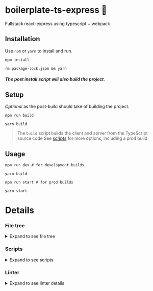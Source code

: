 
# boilerplate-ts-express 🚀

Fullstack react-express using typescript + webpack

## Installation

Use `npm` or `yarn` to install and run.

```shell
npm install
```
```shell
rm package-lock.json && yarn
```
#### *The post install script will also build the project.*


## Setup
*Optional* as the post-build should take of building the project.

```shell
npm run build 
```
```shell
yarn build
```
> The `build` script builds the client and server from the TypeScript source code
See [scripts](#scripts) for more options, including a prod build.

## Usage

```shell
npm run dev # for development builds
```
```shell
yarn build
```
```shell
npm run start # for prod builds 
```
```shell
yarn start
```

# Details

### File tree

<details>
<summary>Expand to see file tree</summary>
<p>

```
boilerplate-ts-express/
├── src/
│   ├── client/
│   │   ├── actions/
│   │   │   └── index.ts
│   │   ├── api/
│   │   │   └── client.ts
│   │   ├── components/
│   │   │   ├── AddWord.tsx
│   │   │   ├── App.tsx
│   │   │   ├── Price.tsx
│   │   │   ├── Word.tsx
│   │   │   └── Words.tsx
│   │   ├── reducers/
│   │   │   ├── index.ts
│   │   │   └── words.ts
│   │   ├── index.tsx
│   │   └── tsconfig.json
│   └── server/
│       ├── api/
│       │   └── coingecko.ts
│       ├── public/
│       │   ├── images/
│       │   │   └── favicon.ico
│       │   ├── stylesheets/
│       │   │   ├── index.scss
│       │   │   └── normalize.css
│       │   └── index.html/
│       ├── routes/
│       │   ├── api.ts
│       │   └── index.ts
│       ├── index.ts
│       ├── server.ts
│       └── tsconfig.json
├── package-lock.json
├── package.json
├── readme.md
└── webpack.config.ts
```

</p>
</details> 


### Scripts

<details>
<summary>Expand to see scripts</summary>
<p>

```json5
{
  "scripts": {
    "postinstall": "npm run build",
    "start": "node server dist/server/index.js",
    "build": "run-p build:client build:server",
    "build:watch": "tsc --build ./ --watch",
    "build:client": "tsc --build ./src/client",
    "build:watch:client": "tsc --build ./src/client --watch",
    "build:server": "tsc --build ./src/server",
    "build:watch:server": "tsc --build ./src/server --watch",
    "dev": "run-p build:watch:client build:watch:server dev:client dev:server",
    "dev:client": "npm run webpack -- --watch",
    "dev:server": "nodemon --watch server dist/server/index.js",
    "webpack:prod": "npm run webpack -- --mode production",
    "webpack": "webpack --config ./webpack.config.ts",
    "lint": "eslint --fix --ext .js,.jsx,.ts,.tsx ./src"
  },
}
```

</p>
</details> 

### Linter

<details>
<summary>Expand to see linter details</summary>
<p>

```json5
{
  "env": {
    "browser": true,
    "es2021": true
  },
  "extends": [
    "eslint:recommended",
    "plugin:react/recommended",
    "standard",
    "prettier"
  ],
  "settings": {
    "react": {
      "version": "detect"
    }
  },
  "parser": "@typescript-eslint/parser",
  "parserOptions": {
    "ecmaFeatures": {
      "jsx": true
    },
    "ecmaVersion": 12,
    "sourceType": "module"
  },
  "plugins": [
    "react",
    "@typescript-eslint"
  ],
  "ignorePatterns": [
    "./server/bin/www"
  ],
  "rules": {
    "no-use-before-define": 0
  }
}
```

</p>
</details>
